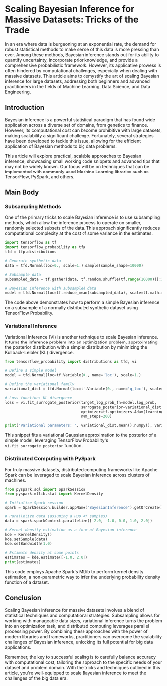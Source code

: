# Scaling Bayesian Inference for Massive Datasets: Tricks of the Trade

In an era where data is burgeoning at an exponential rate, the demand for robust statistical methods to make sense of this data is more pressing than ever. Among these methods, Bayesian inference stands out for its ability to quantify uncertainty, incorporate prior knowledge, and provide a comprehensive probabilistic framework. However, its applicative prowess is often hindered by computational challenges, especially when dealing with massive datasets. This article aims to demystify the art of scaling Bayesian inference for large datasets, addressing both beginners and advanced practitioners in the fields of Machine Learning, Data Science, and Data Engineering.

## Introduction

Bayesian inference is a powerful statistical paradigm that has found wide application across a diverse set of domains, from genetics to finance. However, its computational cost can become prohibitive with large datasets, making scalability a significant challenge. Fortunately, several strategies have been developed to tackle this issue, allowing for the efficient application of Bayesian methods to big data problems.

This article will explore practical, scalable approaches to Bayesian inference, showcasing small working code snippets and advanced tips that may not be widely known. Our focus will be on techniques that can be implemented with commonly used Machine Learning libraries such as TensorFlow, PySpark, and others. 

## Main Body

### Subsampling Methods

One of the primary tricks to scale Bayesian inference is to use subsampling methods, which allow the inference process to operate on smaller, randomly selected subsets of the data. This approach significantly reduces computational complexity at the cost of some variance in the estimates.

```python
import tensorflow as tf
import tensorflow_probability as tfp
tfd = tfp.distributions

# Generate synthetic data
data = tfd.Normal(loc=0., scale=1.).sample(sample_shape=10000)

# Subsample data
subsampled_data = tf.gather(data, tf.random.shuffle(tf.range(10000))[:1000])

# Bayesian inference with subsampled data
model = tfd.Normal(loc=tf.reduce_mean(subsampled_data), scale=tf.math.reduce_std(subsampled_data))
```

The code above demonstrates how to perform a simple Bayesian inference on a subsample of a normally distributed synthetic dataset using TensorFlow Probability.

### Variational Inference

Variational Inference (VI) is another technique to scale Bayesian inference. It turns the inference problem into an optimization problem, approximating the posterior distribution with a simpler distribution by minimizing the Kullback-Leibler (KL) divergence.

```python
from tensorflow_probability import distributions as tfd, vi

# Define a simple model
model = tfd.Normal(loc=tf.Variable(0., name='loc'), scale=1.)

# Define the variational family
variational_dist = tfd.Normal(loc=tf.Variable(0., name='q_loc'), scale=tfp.util.TransformedVariable(1., tfp.bijectors.Exp(), name='q_scale'))

# Loss function: KL divergence
loss = vi.fit_surrogate_posterior(target_log_prob_fn=model.log_prob,
                                  surrogate_posterior=variational_dist,
                                  optimizer=tf.optimizers.Adam(learning_rate=0.01),
                                  num_steps=200)

print("Variational parameters: ", variational_dist.mean().numpy(), variational_dist.stddev().numpy())
```

This snippet fits a variational Gaussian approximation to the posterior of a simple model, leveraging TensorFlow Probability's `vi.fit_surrogate_posterior` function.

### Distributed Computing with PySpark

For truly massive datasets, distributed computing frameworks like Apache Spark can be leveraged to scale Bayesian inference across clusters of machines.

```python
from pyspark.sql import SparkSession
from pyspark.mllib.stat import KernelDensity

# Initialize Spark session
spark = SparkSession.builder.appName("BayesianInference").getOrCreate()

# Parallelize data (assuming a RDD of samples)
data = spark.sparkContext.parallelize([-2.0, -1.0, 0.0, 1.0, 2.0])

# Kernel density estimation as a form of Bayesian inference
kde = KernelDensity()
kde.setSample(data)
kde.setBandwidth(1.0)

# Estimate density at some points
estimates = kde.estimate([-1.0, 2.0])
print(estimates)
```

This code employs Apache Spark's MLlib to perform kernel density estimation, a non-parametric way to infer the underlying probability density function of a dataset.

## Conclusion

Scaling Bayesian inference for massive datasets involves a blend of statistical techniques and computational strategies. Subsampling allows for working with manageable data sizes, variational inference turns the problem into an optimization task, and distributed computing leverages parallel processing power. By combining these approaches with the power of modern libraries and frameworks, practitioners can overcome the scalability challenges of Bayesian inference, unlocking its full potential for big data applications.

Remember, the key to successful scaling is to carefully balance accuracy with computational cost, tailoring the approach to the specific needs of your dataset and problem domain. With the tricks and techniques outlined in this article, you're well-equipped to scale Bayesian inference to meet the challenges of the big data era.